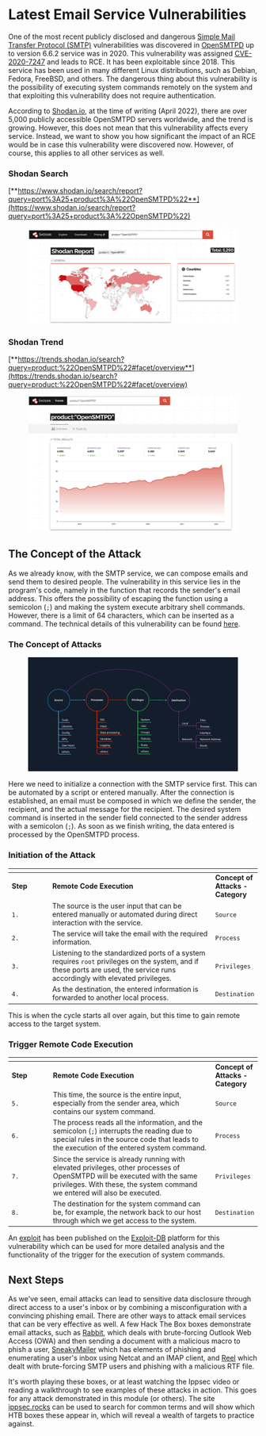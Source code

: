 # Latest Email Service Vulnerabilities

One of the most recent publicly disclosed and dangerous [Simple Mail Transfer Protocol (SMTP)](https://en.wikipedia.org/wiki/Simple_Mail_Transfer_Protocol) vulnerabilities was discovered in [OpenSMTPD](https://www.opensmtpd.org/) up to version 6.6.2 service was in 2020. This vulnerability was assigned [CVE-2020-7247](https://cve.mitre.org/cgi-bin/cvename.cgi?name=CVE-2020-7247) and leads to RCE. It has been exploitable since 2018. This service has been used in many different Linux distributions, such as Debian, Fedora, FreeBSD, and others. The dangerous thing about this vulnerability is the possibility of executing system commands remotely on the system and that exploiting this vulnerability does not require authentication.

According to [Shodan.io](https://www.shodan.io/), at the time of writing (April 2022), there are over 5,000 publicly accessible OpenSMTPD servers worldwide, and the trend is growing. However, this does not mean that this vulnerability affects every service. Instead, we want to show you how significant the impact of an RCE would be in case this vulnerability were discovered now. However, of course, this applies to all other services as well.

### **Shodan Search**

[**https://www.shodan.io/search/report?query=port%3A25+product%3A%22OpenSMTPD%22**](https://www.shodan.io/search/report?query=port%3A25+product%3A%22OpenSMTPD%22)

<figure><img src="../../../../.gitbook/assets/image (2) (1) (1) (1) (1) (1) (1) (1) (1) (1) (1) (1) (1) (1) (1) (1) (1) (1) (1) (1) (1) (1) (1) (1) (1) (1) (1) (1) (1) (1) (1) (1) (1) (1) (1) (1) (1) (1) (1) (1) (1) (1) (1) (1) (1) (1) (1) (1) (1) (1) (1) (1) (1) (1) (1) (1) (1) (1) (1) (1)  (14).png" alt=""><figcaption></figcaption></figure>

### **Shodan Trend**

[**https://trends.shodan.io/search?query=product:%22OpenSMTPD%22#facet/overview**](https://trends.shodan.io/search?query=product:%22OpenSMTPD%22#facet/overview)

<figure><img src="../../../../.gitbook/assets/image (2) (1) (1) (1) (1) (1) (1) (1) (1) (1) (1) (1) (1) (1) (1) (1) (1) (1) (1) (1) (1) (1) (1) (1) (1) (1) (1) (1) (1) (1) (1) (1) (1) (1) (1) (1) (1) (1) (1) (1) (1) (1) (1) (1) (1) (1) (1) (1) (1) (1) (1) (1) (1) (1) (1) (1) (1) (1) (1) (1)  (15).png" alt=""><figcaption></figcaption></figure>

## The Concept of the Attack

As we already know, with the SMTP service, we can compose emails and send them to desired people. The vulnerability in this service lies in the program's code, namely in the function that records the sender's email address. This offers the possibility of escaping the function using a semicolon (`;`) and making the system execute arbitrary shell commands. However, there is a limit of 64 characters, which can be inserted as a command. The technical details of this vulnerability can be found [here](https://www.openwall.com/lists/oss-security/2020/01/28/3).

### **The Concept of Attacks**

<figure><img src="../../../../.gitbook/assets/image (3) (1) (1) (1) (1) (1) (1) (1) (1) (1) (1) (1) (1) (1) (1) (1) (1) (1) (1) (1) (1) (1) (1) (1) (1) (1) (1) (1) (1) (1) (1) (1) (1) (1) (1) (1) (1) (1) (1) (1) (1) (1) (1) (1) (1) (1) (1) (1) (1) (1) (1) (1) (1) (1) (1) (1) (1) (1).png" alt=""><figcaption></figcaption></figure>

Here we need to initialize a connection with the SMTP service first. This can be automated by a script or entered manually. After the connection is established, an email must be composed in which we define the sender, the recipient, and the actual message for the recipient. The desired system command is inserted in the sender field connected to the sender address with a semicolon (`;`). As soon as we finish writing, the data entered is processed by the OpenSMTPD process.

### **Initiation of the Attack**

<table data-header-hidden><thead><tr><th width="92"></th><th width="466"></th><th></th></tr></thead><tbody><tr><td><strong>Step</strong></td><td><strong>Remote Code Execution</strong></td><td><strong>Concept of Attacks - Category</strong></td></tr><tr><td><code>1.</code></td><td>The source is the user input that can be entered manually or automated during direct interaction with the service.</td><td><code>Source</code></td></tr><tr><td><code>2.</code></td><td>The service will take the email with the required information.</td><td><code>Process</code></td></tr><tr><td><code>3.</code></td><td>Listening to the standardized ports of a system requires <code>root</code> privileges on the system, and if these ports are used, the service runs accordingly with elevated privileges.</td><td><code>Privileges</code></td></tr><tr><td><code>4.</code></td><td>As the destination, the entered information is forwarded to another local process.</td><td><code>Destination</code></td></tr></tbody></table>

This is when the cycle starts all over again, but this time to gain remote access to the target system.

### **Trigger Remote Code Execution**

<table data-header-hidden><thead><tr><th width="95"></th><th width="468"></th><th></th></tr></thead><tbody><tr><td><strong>Step</strong></td><td><strong>Remote Code Execution</strong></td><td><strong>Concept of Attacks - Category</strong></td></tr><tr><td><code>5.</code></td><td>This time, the source is the entire input, especially from the sender area, which contains our system command.</td><td><code>Source</code></td></tr><tr><td><code>6.</code></td><td>The process reads all the information, and the semicolon (<code>;</code>) interrupts the reading due to special rules in the source code that leads to the execution of the entered system command.</td><td><code>Process</code></td></tr><tr><td><code>7.</code></td><td>Since the service is already running with elevated privileges, other processes of OpenSMTPD will be executed with the same privileges. With these, the system command we entered will also be executed.</td><td><code>Privileges</code></td></tr><tr><td><code>8.</code></td><td>The destination for the system command can be, for example, the network back to our host through which we get access to the system.</td><td><code>Destination</code></td></tr></tbody></table>

An [exploit](https://www.exploit-db.com/exploits/47984) has been published on the [Exploit-DB](https://www.exploit-db.com/) platform for this vulnerability which can be used for more detailed analysis and the functionality of the trigger for the execution of system commands.

## Next Steps

As we've seen, email attacks can lead to sensitive data disclosure through direct access to a user's inbox or by combining a misconfiguration with a convincing phishing email. There are other ways to attack email services that can be very effective as well. A few Hack The Box boxes demonstrate email attacks, such as [Rabbit](https://www.youtube.com/watch?v=5nnJq_IWJog), which deals with brute-forcing Outlook Web Access (OWA) and then sending a document with a malicious macro to phish a user, [SneakyMailer](https://0xdf.gitlab.io/2020/11/28/htb-sneakymailer.html) which has elements of phishing and enumerating a user's inbox using Netcat and an IMAP client, and [Reel](https://0xdf.gitlab.io/2018/11/10/htb-reel.html) which dealt with brute-forcing SMTP users and phishing with a malicious RTF file.

It's worth playing these boxes, or at least watching the Ippsec video or reading a walkthrough to see examples of these attacks in action. This goes for any attack demonstrated in this module (or others). The site [ippsec.rocks](https://ippsec.rocks/?) can be used to search for common terms and will show which HTB boxes these appear in, which will reveal a wealth of targets to practice against.
